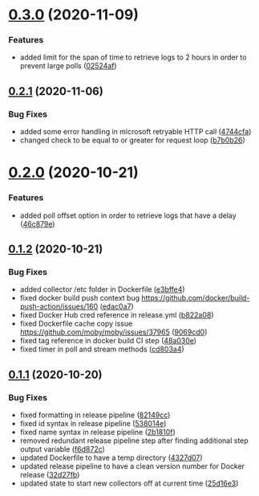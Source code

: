 # [0.3.0](https://github.com/rfizzle/log-collector/compare/v0.2.1...v0.3.0) (2020-11-09)


### Features

* added limit for the span of time to retrieve logs to 2 hours in order to prevent large polls ([02524af](https://github.com/rfizzle/log-collector/commit/02524afd24bb029a459059257e629512cfc6f229))



## [0.2.1](https://github.com/rfizzle/log-collector/compare/v0.2.0...v0.2.1) (2020-11-06)


### Bug Fixes

* added some error handling in microsoft retryable HTTP call ([4744cfa](https://github.com/rfizzle/log-collector/commit/4744cfa7d8aa0d1c65d72abcad00ca2b679c1467))
* changed check to be equal to or greater for request loop ([b7b0b26](https://github.com/rfizzle/log-collector/commit/b7b0b26c7e7529afd044306be93cbe75517d1907))



# [0.2.0](https://github.com/rfizzle/log-collector/compare/v0.1.2...v0.2.0) (2020-10-21)


### Features

* added poll offset option in order to retrieve logs that have a delay ([46c879e](https://github.com/rfizzle/log-collector/commit/46c879e024fc6f779ca3dd11bc222b17f40a76be))



## [0.1.2](https://github.com/rfizzle/log-collector/compare/v0.1.1...v0.1.2) (2020-10-21)


### Bug Fixes

* added collector /etc folder in Dockerfile ([e3bffe4](https://github.com/rfizzle/log-collector/commit/e3bffe4b3aaade0a39d048fa21f83b69b5dd5ef8))
* fixed docker build push context bug https://github.com/docker/build-push-action/issues/160 ([edac0a7](https://github.com/rfizzle/log-collector/commit/edac0a7c3ec29ca644154ffb567f925f255d9e2d))
* fixed Docker Hub cred reference in release.yml ([b822a08](https://github.com/rfizzle/log-collector/commit/b822a08accc250f3dadfc77826b4b1f97b9af5c8))
* fixed Dockerfile cache copy issue https://github.com/moby/moby/issues/37965 ([9069cd0](https://github.com/rfizzle/log-collector/commit/9069cd0fd4ac4d1e5e9e647be9690c8c9787b4e0))
* fixed tag reference in docker build CI step ([48a030e](https://github.com/rfizzle/log-collector/commit/48a030efe9989d1bf9fbc7da0af1c4b3756f1a66))
* fixed timer in poll and stream methods ([cd803a4](https://github.com/rfizzle/log-collector/commit/cd803a4ec830d0c74657834ac7c9de3d7856bbab))



## [0.1.1](https://github.com/rfizzle/log-collector/compare/v0.1.0...v0.1.1) (2020-10-20)


### Bug Fixes

* fixed formatting in release pipeline ([82149cc](https://github.com/rfizzle/log-collector/commit/82149cc0557a5c15c0ee9b7aeda8cb4bab967962))
* fixed id syntax in release pipeline ([538014e](https://github.com/rfizzle/log-collector/commit/538014eb8bca696a360fb5bb2ebd4532f5ebbc4a))
* fixed name syntax in release pipeline ([2b1810f](https://github.com/rfizzle/log-collector/commit/2b1810fe477724129df580f165c74abdef6cca63))
* removed redundant release pipeline step after finding additional step output variable ([f6d872c](https://github.com/rfizzle/log-collector/commit/f6d872c859e3b1d822cb09a1efffbdb90b8b7431))
* updated Dockerfile to have a temp directory ([4327d07](https://github.com/rfizzle/log-collector/commit/4327d07632bd82de1d431c54ea27bb28b056b4b7))
* updated release pipeline to have a clean version number for Docker release ([32d27fb](https://github.com/rfizzle/log-collector/commit/32d27fbb31c91f5e6b245f285bf63e28b0046d07))
* updated state to start new collectors off at current time ([25d16e3](https://github.com/rfizzle/log-collector/commit/25d16e340160bc82daa082bbe1f6f9bbdb85759f))



